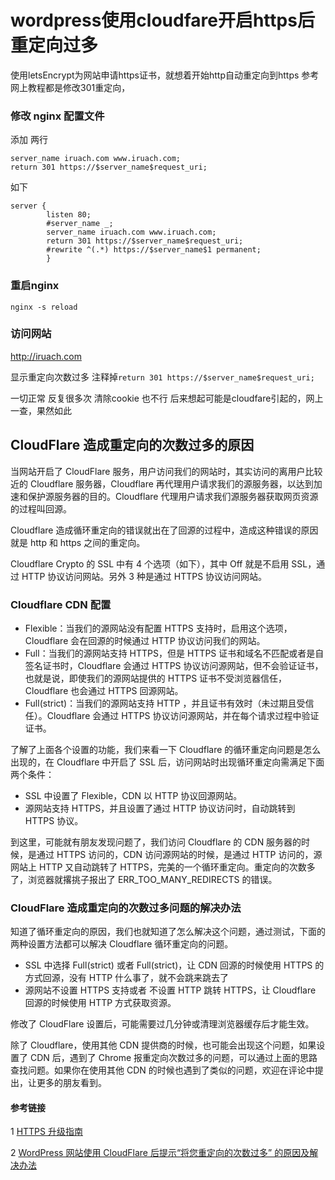 # wordpress使用cloudfare开启https后重定向过多

使用letsEncrypt为网站申请https证书，就想着开始http自动重定向到https
参考网上教程都是修改301重定向，

### 修改 nginx 配置文件

添加 两行

```
server_name iruach.com www.iruach.com;
return 301 https://$server_name$request_uri;
```

如下

```
server {
        listen 80;
        #server_name _;
        server_name iruach.com www.iruach.com;
        return 301 https://$server_name$request_uri;
        #rewrite ^(.*) https://$server_name$1 permanent;
        }
```

### 重启nginx 

`nginx -s reload`

### 访问网站
http://iruach.com

显示重定向次数过多 注释掉`return 301 https://$server_name$request_uri;`

一切正常 反复很多次 清除cookie 也不行 后来想起可能是cloudfare引起的，网上一查，果然如此

## CloudFlare 造成重定向的次数过多的原因

当网站开启了 CloudFlare 服务，用户访问我们的网站时，其实访问的离用户比较近的 Cloudflare 服务器，Cloudflare 再代理用户请求我们的源服务器，以达到加速和保护源服务器的目的。Cloudflare 代理用户请求我们源服务器获取网页资源的过程叫回源。

Cloudflare 造成循环重定向的错误就出在了回源的过程中，造成这种错误的原因就是 http 和 https 之间的重定向。

Cloudflare Crypto 的 SSL 中有 4 个选项（如下），其中 Off 就是不启用 SSL，通过 HTTP 协议访问网站。另外 3 种是通过 HTTPS 协议访问网站。

### Cloudflare CDN 配置

* Flexible：当我们的源网站没有配置 HTTPS 支持时，启用这个选项，Cloudflare 会在回源的时候通过 HTTP 协议访问我们的网站。
* Full：当我们的源网站支持 HTTPS，但是 HTTPS 证书和域名不匹配或者是自签名证书时，Cloudflare 会通过 HTTPS 协议访问源网站，但不会验证证书，也就是说，即使我们的源网站提供的 HTTPS 证书不受浏览器信任，Cloudflare 也会通过 HTTPS 回源网站。
* Full(strict)：当我们的源网站支持 HTTP ，并且证书有效时（未过期且受信任）。Cloudflare 会通过 HTTPS 协议访问源网站，并在每个请求过程中验证证书。


了解了上面各个设置的功能，我们来看一下 Cloudflare 的循环重定向问题是怎么出现的，在 Cloudflare 中开启了 SSL 后，访问网站时出现循环重定向需满足下面两个条件：


* SSL 中设置了 Flexible，CDN 以 HTTP 协议回源网站。
* 源网站支持 HTTPS，并且设置了通过 HTTP 协议访问时，自动跳转到 HTTPS 协议。

到这里，可能就有朋友发现问题了，我们访问 Cloudflare 的 CDN 服务器的时候，是通过 HTTPS 访问的，CDN 访问源网站的时候，是通过 HTTP 访问的，源网站上 HTTP 又自动跳转了 HTTPS，完美的一个循环重定向。重定向的次数多了，浏览器就撂挑子报出了 ERR_TOO_MANY_REDIRECTS 的错误。

### CloudFlare 造成重定向的次数过多问题的解决办法

知道了循环重定向的原因，我们也就知道了怎么解决这个问题，通过测试，下面的两种设置方法都可以解决 Cloudflare 循环重定向的问题。

* SSL 中选择 Full(strict) 或者 Full(strict)，让 CDN 回源的时候使用 HTTPS 的方式回源，没有 HTTP 什么事了，就不会跳来跳去了
* 源网站不设置 HTTPS 支持或者 不设置 HTTP 跳转 HTTPS，让 Cloudflare 回源的时候使用 HTTP 方式获取资源。

修改了 CloudFlare 设置后，可能需要过几分钟或清理浏览器缓存后才能生效。

除了 Cloudflare，使用其他 CDN 提供商的时候，也可能会出现这个问题，如果设置了 CDN 后，遇到了 Chrome 报重定向次数过多的问题，可以通过上面的思路查找问题。如果你在使用其他 CDN 的时候也遇到了类似的问题，欢迎在评论中提出，让更多的朋友看到。

#### 参考链接

1 [HTTPS 升级指南](http://www.ruanyifeng.com/blog/2016/08/migrate-from-http-to-https.html)

2 [WordPress 网站使用 CloudFlare 后提示“将您重定向的次数过多” 的原因及解决办法](https://www.wpzhiku.com/wordpress-wang-zhan-shi-yong-cloudflare-hou-ti-shi-jiang-nin-chong-ding-xiang-de-ci-shu-guo-duo-de-yuan-yin-ji-jie-jue-ban-fa/)

